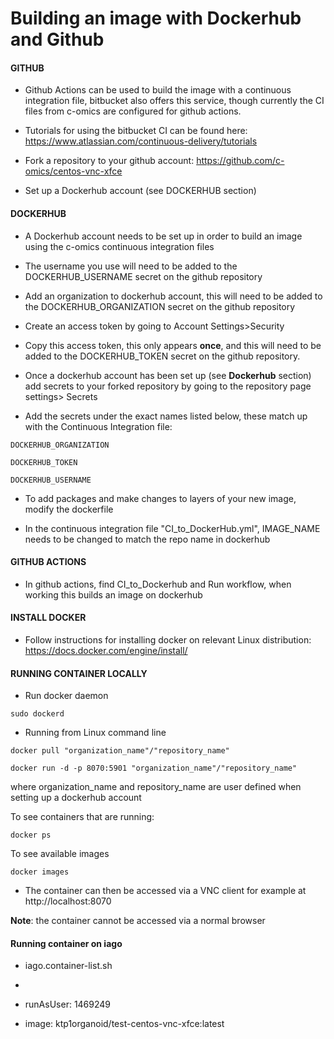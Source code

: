 # **Building an image with Dockerhub and Github**



#### **GITHUB**

* Github Actions can be used to build the image with a continuous integration file, bitbucket also offers this service, though currently the CI files from c-omics are configured for github actions.

* Tutorials for using the bitbucket CI can be found here: https://www.atlassian.com/continuous-delivery/tutorials 

* Fork a repository to your github account: https://github.com/c-omics/centos-vnc-xfce
* Set up a Dockerhub account (see DOCKERHUB section)

#### **DOCKERHUB**

* A Dockerhub account needs to be set up in order to build an image using the c-omics continuous integration files

* The username you use will need to be added to the DOCKERHUB_USERNAME secret on the github repository

* Add an organization to dockerhub account, this will need to be added to the DOCKERHUB_ORGANIZATION secret on the github repository

* Create an access token by going to Account Settings>Security

* Copy this access token, this only appears **once**, and this will need to be added to the DOCKERHUB_TOKEN secret on the github repository.

* Once a dockerhub account has been set up (see **Dockerhub** section) add secrets to your forked repository by going to the repository page settings> Secrets

* Add the secrets under the exact names listed below, these match up with the Continuous Integration file:

`DOCKERHUB_ORGANIZATION`  

`DOCKERHUB_TOKEN`

`DOCKERHUB_USERNAME`



* To add packages and make changes to layers of your new image, modify the dockerfile

* In the continuous integration file "CI_to_DockerHub.yml", IMAGE_NAME needs to be changed to match the repo name in dockerhub

  



#### **GITHUB ACTIONS**

* In github actions, find CI_to_Dockerhub and Run workflow, when working this builds an image on dockerhub



#### **INSTALL DOCKER** 

* Follow instructions for installing docker on relevant Linux distribution: https://docs.docker.com/engine/install/



#### **RUNNING CONTAINER LOCALLY**



* Run docker daemon

`sudo dockerd`

* Running from Linux command line

`docker pull "organization_name"/"repository_name"`

`docker run -d -p 8070:5901 "organization_name"/"repository_name"`

where organization_name and repository_name are user defined when setting up a dockerhub account

To see containers that are running:

`docker ps`

To see available images

`docker images`



* The container can then be accessed via a VNC client for example at http://localhost:8070

**Note**: the container cannot be accessed via a normal browser



#### Running container on iago

* iago.container-list.sh
* 



* runAsUser: 1469249
* image: ktp1organoid/test-centos-vnc-xfce:latest



